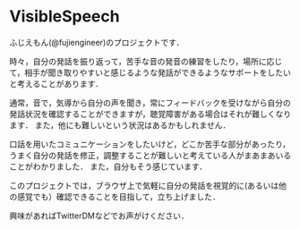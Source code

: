 # VisibleSpeech
ふじえもん(@fujiengineer)のプロジェクトです．

時々，自分の発話を振り返って，苦手な音の発音の練習をしたり，場所に応じて，相手が聞き取りやすいと感じるような発話ができるようなサポートをしたいと考えることがあります．

通常，音で，気導から自分の声を聞き，常にフィードバックを受けながら自分の発話状況を確認することができますが，聴覚障害がある場合はそれが難しくなります．
また，他にも難しいという状況はあるかもしれません．

口話を用いたコミュニケーションをしたいけど，どこか苦手な部分があったり，うまく自分の発話を修正，調整することが難しいと考えている人がまあまあいることがわかりました．
また，自分もそう感じています．

このプロジェクトでは，ブラウザ上で気軽に自分の発話を視覚的に(あるいは他の感覚でも）確認できることを目指して，立ち上げました．

興味があればTwitterDMなどでお声がけください．
